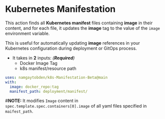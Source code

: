 # Kubernetes Manifestation
This action finds all **Kubernetes manifest** files containing **image** in their content, and for each file, it updates the **image** tag to the value of the `image` environment variable. 

This is useful for automatically updating **image** references in your Kubernetes configuration during deployment or GitOps process.

- It takes in **2** inputs: *(**Required**)*
  - Docker Image Tag
  - k8s manifest/resource path

```yaml
uses: namgaytobden/k8s-Manifestation-Beta@main
with:
  image: docker_repo:tag
  manifest_path: deployment/manifest/
```

#**NOTE:** It modifies `Image` content in `spec.template.spec.containers[0].image` of all yaml files specified in `maifest_path`.

